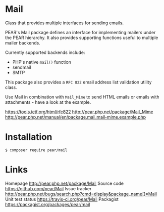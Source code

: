 Mail
====

Class that provides multiple interfaces for sending emails.

PEAR's Mail package defines an interface for implementing mailers under the
PEAR hierarchy.
It also provides supporting functions useful to multiple mailer backends.

Currently supported backends include:

- PHP's native `mail()` function
- sendmail
- SMTP

This package also provides a `RFC 822` email address list validation utility class.

Use Mail in combination with `Mail_Mime` to send HTML emails or emails with
attachments - have a look at the example.

https://tools.ietf.org/html/rfc822
http://pear.php.net/package/Mail_Mime
http://pear.php.net/manual/en/package.mail.mail-mime.example.php

Installation
============

`$ composer require pear/mail`

Links
=====
Homepage
  http://pear.php.net/package/Mail
Source code
  https://github.com/pear/Mail
Issue tracker
  http://pear.php.net/bugs/search.php?cmd=display&package_name[]=Mail
Unit test status
  https://travis-ci.org/pear/Mail
Packagist
  https://packagist.org/packages/pear/mail

